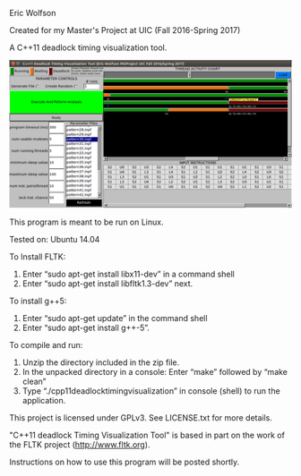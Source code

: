 Eric Wolfson

Created for my Master's Project at UIC (Fall 2016-Spring 2017)

A C++11 deadlock timing visualization tool.

![Alt text](/screenshot.jpg?raw=true "Screenshot")

This program is meant to be run on Linux.

Tested on: Ubuntu 14.04

To Install FLTK:
1)	Enter “sudo apt-get install libx11-dev” in a command shell 
2)	Enter “sudo apt-get install libfltk1.3-dev” next.

To install g++5:
1)	Enter “sudo apt-get update” in the command shell
2)	Enter “sudo apt-get install g++-5”.

To compile and run:
1)	Unzip the directory included in the zip file.
2)	In the unpacked directory in a console: Enter “make” followed by “make clean”
3)	Type “./cpp11deadlocktimingvisualization” in console (shell) to run the application.

This project is licensed under GPLv3. See LICENSE.txt for more details.

"C++11 deadlock Timing Visualization Tool" is based in part on the work of the FLTK project (http://www.fltk.org).

Instructions on how to use this program will be posted shortly.
